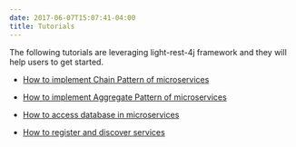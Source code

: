 ```yaml
---
date: 2017-06-07T15:07:41-04:00
title: Tutorials
---
```


The following tutorials are leveraging light-rest-4j framework and they will help users to get started.

* [How to implement Chain Pattern of microservices](https://networknt.github.io/light-rest-4j/tutorial/ms-chain/)

* [How to implement Aggregate Pattern of microservices](https://networknt.github.io/light-rest-4j/tutorial/ms-aggregate/)

* [How to access database in microservices](https://networknt.github.io/light-rest-4j/tutorial/database/)

* [How to register and discover services](https://networknt.github.io/light-rest-4j/tutorial/discovery/)

